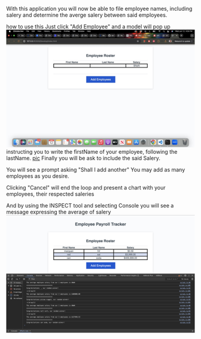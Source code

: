 With this application you will now be able to file employee names, including salery and determine the averge salery between said employees.

how to use this
Just click "Add Employee" and a model will pop up 
![pic](<Image 6-12-24 at 4.54 PM.jpg>)
instructing you to write the firstName of your employee, following the lastName. 
[pic](<Screen Shot 2024-06-12 at 5.00.31 PM.png>)
Finally you will be ask to include the said Salery.

You will see a prompt asking "Shall I add another" You may add as many employees as you desire. 

Clicking "Cancel" will end the loop and present a chart with your employees, their respected saleries 

And by using the INSPECT tool and selecting Console you will see a message expressing the average of salery
![pic](<Screen Shot 2024-06-12 at 5.03.11 PM.png>)
